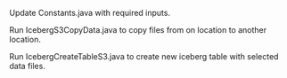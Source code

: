 Update Constants.java with required inputs. 

Run IcebergS3CopyData.java to copy files from on location to another location.  

Run IcebergCreateTableS3.java to create new iceberg table with selected data files. 


